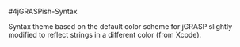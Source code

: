 #4jGRASPish-Syntax

Syntax theme based on the default color scheme for jGRASP slightly modified to reflect strings in a different color (from Xcode).
